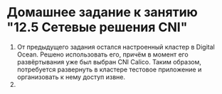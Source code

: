 # Домашнее задание к занятию "12.5 Сетевые решения CNI"
1. От предыдущего задания остался настроенный кластер в Digital Ocean. Решено использовать его, причём в момент его развёртывания уже был выбран CNI Calico. Таким образом, потребуется развернуть в кластере тестовое приложение и организовать к нему доступ извне.
2. 


